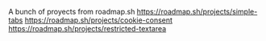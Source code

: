 A bunch of proyects from roadmap.sh
https://roadmap.sh/projects/simple-tabs
https://roadmap.sh/projects/cookie-consent
https://roadmap.sh/projects/restricted-textarea